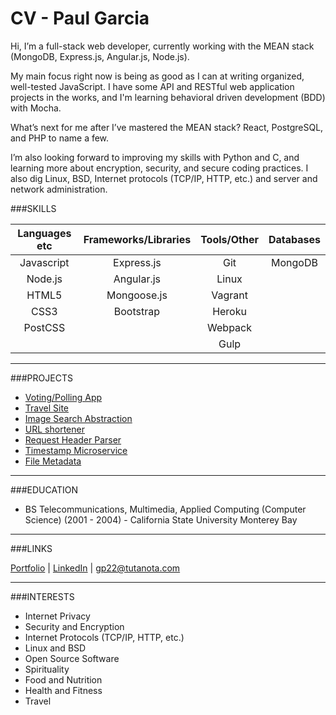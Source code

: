 # CV - Paul Garcia

Hi, I’m a full-stack web developer, currently working with the MEAN stack (MongoDB, Express.js, Angular.js, Node.js).

My main focus right now is being as good as I can at writing organized, well-tested JavaScript. I have some API and RESTful web application projects in the works, and I'm learning behavioral driven development (BDD) with Mocha.

What’s next for me after I’ve mastered the MEAN stack? React, PostgreSQL, and PHP to name a few.

I’m also looking forward to improving my skills with Python and C, and learning more about encryption, security, and secure coding practices. I also dig Linux, BSD, Internet protocols (TCP/IP, HTTP, etc.) and server and network administration.

###SKILLS

| Languages etc | Frameworks/Libraries | Tools/Other | Databases |
|:-------------:|:--------------------:|:-----------:|:---------:|
| Javascript    | Express.js           | Git         | MongoDB   |
| Node.js       | Angular.js           | Linux       |           |
| HTML5         | Mongoose.js          | Vagrant     |           |
| CSS3          | Bootstrap            | Heroku      |           |
| PostCSS       |                      | Webpack     |           |
|               |                      | Gulp        |           |
---
###PROJECTS
- [Voting/Polling App](https://gp22-voting.herokuapp.com/)
- [Travel Site](https://gp22.github.io/travel-site/)
- [Image Search Abstraction](https://github.com/gp22/image-search-abstraction)
- [URL shortener](https://github.com/gp22/url-shortener)
- [Request Header Parser](https://github.com/gp22/request-header-parser)
- [Timestamp Microservice](https://github.com/gp22/timestamp-microservice)
- [File Metadata](https://github.com/gp22/file-metadata)

---
###EDUCATION
- BS Telecommunications, Multimedia, Applied Computing (Computer Science)  (2001 - 2004) - California State University Monterey Bay

---
###LINKS

[Portfolio](https://gp22.github.io/) | [LinkedIn](https://www.linkedin.com/in/paulgarcia22) | [gp22@tutanota.com](mailto:gp22@tutanota.com)

---
###INTERESTS
* Internet Privacy
* Security and Encryption
* Internet Protocols (TCP/IP, HTTP, etc.)
* Linux and BSD
* Open Source Software
* Spirituality
* Food and Nutrition
* Health and Fitness
* Travel
